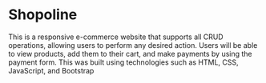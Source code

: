 # Shopoline


This is a responsive e-commerce website that supports all CRUD operations, allowing users to perform any desired action.
Users will be able to view products, add them to their cart, and make payments by using the payment form.
This was built using technologies such as HTML, CSS, JavaScript, and Bootstrap
